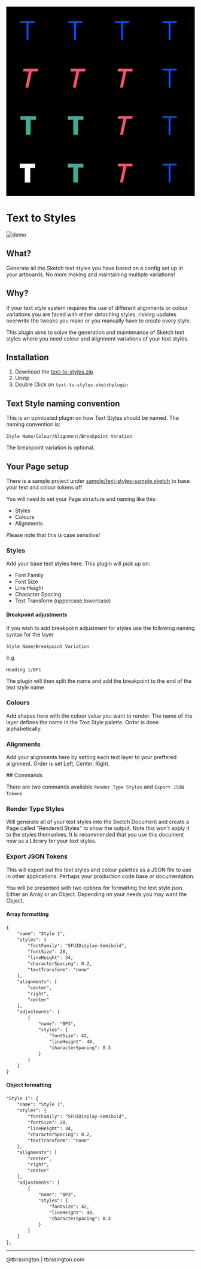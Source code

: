 ![logo](assets/icon.png)

# Text to Styles

![demo](artwork/text-to-styles.gif)


## What?

Generate all the Sketch text styles you have based on a config set up in your artboards. No more making and maintaining multiple variations! 

## Why?

If your text style system requires the use of different alignments or colour variations you are faced with either detaching styles, risking updates overwrite the tweaks you make or you manually have to create every style. 

This plugin aims to solve the generation and maintenance of Sketch text styles where you need colour and alignment variations of your text styles. 

## Installation

1. Download the [text-to-styles.zip](https://github.com/tbrasington/text-to-styles/blob/master/text-to-styles.zip   )
2. Unzip
3. Double Click on `text-to-styles.sketchplugin` 

## Text Style naming convention
This is an opinioated plugin on how Text Styles should be named. The naming convention is:

`Style Name/Colour/Alignment/Breakpoint Varation`

The breakpoint variation is optional.


## Your Page setup

There is a sample project under [sample/text-styles-sample.sketch](https://github.com/tbrasington/text-to-styles/blob/master/sample/text-styles-sample.sketch) to base your text and colour tokens off

You will need to set your Page structure and naming like this:

- Styles
- Colours
- Alignments

Please note that this is case sensitive! 

### Styles
Add your base text styles here. This plugin will pick up on:

- Font Family
- Font Size
- Line Height
- Character Spacing
- Text Transform (uppercase,lowercase)

#### Breakpoint adjustments
If you wish to add breakpoint adjustment for styles use the following naming syntax for the layer

`Style Name/Breakpoint Variation`

e.g. 

`Heading 1/BP1`

The plugin will then split the name and add the breakpoint to the end of the text style name

### Colours
Add shapes here with the colour value you want to render. The name of the layer defines the name in the Text Style palette. 
Order is done alphabetically.

### Alignments
Add your alignments here by setting each text layer to your preffered alignment.
Order is set Left, Center, Right. 

## Commands

There are two commands available `Render Type Styles` and `Export JSON Tokens`

### Render Type Styles
Will generate all of your text styles into the Sketch Document and create a Page called "Rendered Styles" to show the output. Note this won't apply it to the styles themselves. It is recommended that you use this document now as a Library for your text styles.

### Export JSON Tokens
This will export out the text styles and colour palettes as a JSON file to use in other applications. Perhaps your production code base or documentation. 

You will be presented with two options for formatting the text style json. Either an Array or an Object. Depending on your needs you may want the Object.


#### Array formatting 

```
{
    "name": "Style 1",
    "styles": {
        "fontFamily": "SFUIDisplay-Semibold",
        "fontSize": 28,
        "lineHeight": 34,
        "characterSpacing": 0.2,
        "textTransform": "none"
    },
    "alignments": [
        "center",
        "right",
        "center"
    ],
    "adjustments": [
        {
            "name": "BP3",
            "styles": {
                "fontSize": 42,
                "lineHeight": 48,
                "characterSpacing": 0.3
            }
        }
    ]
}

```
#### Object formatting 

```
"Style 1": {
    "name": "Style 1",
    "styles": {
        "fontFamily": "SFUIDisplay-Semibold",
        "fontSize": 28,
        "lineHeight": 34,
        "characterSpacing": 0.2,
        "textTransform": "none"
    },
    "alignments": [
        "center",
        "right",
        "center"
    ],
    "adjustments": [
        {
            "name": "BP3",
            "styles": {
                "fontSize": 42,
                "lineHeight": 48,
                "characterSpacing": 0.3
            }
        }
    ]
},
```


---

@tbrasington | tbrasington.com
